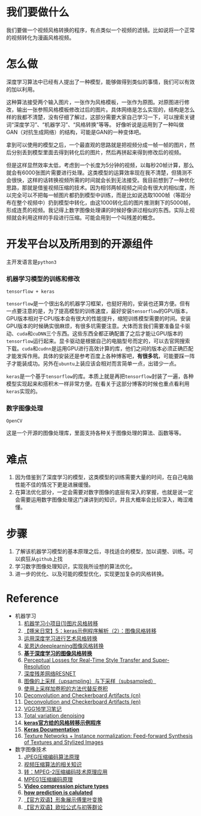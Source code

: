 # 我们要做什么

我们要做一个视频风格转换的程序，有点类似一个视频的滤镜。比如说将一个正常的视频转化为漫画风格视频。



# 怎么做

深度学习算法中已经有人提出了一种模型，能够做得到类似的事情，我们可以有效的加以利用。

这种算法接受两个输入图片，一张作为风格模板，一张作为原图。对原图进行修改，输出一张参照风格模板修改过后的图片。具体网络是怎么实现的，结构是怎么样的我都不清楚，没有仔细了解过，这部分需要大家自己学习一下，可以搜索关键词“深度学习”、“机器学习”、“风格转换”等等。 好像听说是运用到了一种叫做GAN（对抗生成网络）的结构，可能是GAN的一种变体吧。

拿到可以使用的模型之后，一个最直观的思路就是把视频分成一帧一帧的图片，然后分别丢到模型里面去得到转化后的图片，然后再拼起来得到修改后的视频。

但是这样显然效率太低，考虑到一个长度为5分钟的视频，以每秒20帧计算，那么就会有6000张图片需要进行处理。这类模型的运算效率现在我不清楚，但猜测不会很快，这样的话转换视频所需的时间就会长到无法接受。我目前想到了一种优化思路，那就是借鉴视频压缩的技术。因为相邻两帧视频之间会有很大的相似度，所以完全可以不把每一帧图片都扔到模型中训练，而是比如说选取1000帧（等距分布在整个视频中）扔到模型中转化，由这1000转化后的图片推测剩下的5000帧，形成连贯的视频。我记得上数字图像处理课的时候好像讲过相似的东西。实际上视频就会利用这样的手段进行压缩。可能会用到一个叫残差的概念。



# 开发平台以及所用到的开源组件

主开发语言是`python3`

### 机器学习模型的训练和修改

`tensorflow + keras`

`tensorflow`是一个很出名的机器学习框架，也挺好用的，安装也还算方便。但有一点要注意的是，为了提高模型的训练速度，最好安装`tensorflow`的GPU版本，GPU版本相对于CPU版本会有很大的性能提升，缩短训练模型需要的时间。安装GPU版本的时候确实很麻烦，有很多坑需要注意。大体而言我们需要准备显卡驱动、`cuda`和`cuDNN`三个东西。这些东西全都正确配置了之后才能让GPU版本的`tensorflow`运行起来。显卡驱动是根据自己的电脑型号而定的，可以去官网搜索下载。`cuda`和`cudnn`是运用GPU进行高效计算的库，他们之间的版本必须正确匹配才能发挥作用。具体的安装还是参考百度上各种博客吧，**有很多坑**，可能要踩一阵子才能装成功。另外在`ubuntu`上装应该会相对而言简单一点，出错少一点。

`keras`是一个基于`tensorflow`的库。本质上就是再把`tensorflow`封装了一遍，各种模型实现起来和搭积木一样非常方便。在看关于这部分博客的时候也重点看利用`keras`实现的。

### 数字图像处理

`OpenCV`

这是一个开源的图像处理库，里面支持各种关于图像处理的算法、函数等等。

# 难点

1. 因为借鉴到了深度学习的模型，这类模型的训练需要大量的时间，在自己电脑性能不佳的情况下更是进展缓慢。
2. 在算法优化部分，一定会需要对数字图像的底层有深入的掌握，也就是说一定会需要运用数字图像处理这门课讲到的知识，并且大概率会比较深入，晦涩难懂。



#  步骤

1. 了解该机器学习模型的基本原理之后，寻找适合的模型，加以调整、训练。可以疯狂从`github`上找
2. 学习数字图像处理知识，实现我所设想的算法优化。
3. 进一步的优化、以及可能的模型优化，实现更加复杂的风格转换。



# Reference

- 机器学习
  1. [机器学习小项目(1)图片风格转移](https://www.jianshu.com/p/691a15196e81)
  2. [【啄米日常】5：keras示例程序解析（2）：图像风格转移](https://zhuanlan.zhihu.com/p/23479658)
  3. [运用深度学习进行艺术风格转换](http://www.imooc.com/article/79849)
  4. [吴恩达deeplearning图像风格转换](https://blog.csdn.net/qq_32865355/article/details/78885995)
  5. **[基于深度学习的图像风格转换](https://blog.csdn.net/u013805360/article/details/73543229)**
  6. [Perceptual Losses for Real-Time Style Transfer and Super-Resolution](https://arxiv.org/pdf/1603.08155.pdf)
  7. [深度残差网络RESNET](https://blog.csdn.net/qq_31050167/article/details/79161077)
  8. [图像的上采样（upsampling）与下采样（subsampled）](https://blog.csdn.net/stf1065716904/article/details/78450997)
  9. [使用上采样加卷积的方法代替反卷积](https://blog.csdn.net/MOOLLLLLLLLLLL/article/details/80221613?utm_source=blogkpcl4)
  10. [Deconvolution and Checkerboard Artifacts (cn)](https://www.jianshu.com/p/36ff39344de5)
  11. [Deconvolution and Checkerboard Artifacts (en)](https://distill.pub/2016/deconv-checkerboard/)
  12. [VGG16学习笔记](https://blog.csdn.net/dta0502/article/details/79654931)
  13. [Total variation denoising](https://en.wikipedia.org/wiki/Total_variation_denoising)
  14. **[keras官方给的风格转移示例程序](https://github.com/keras-team/keras/blob/master/examples/neural_style_transfer.py)**
  15. **[Keras Documentation](https://keras.io/)**
  16. [Texture Networks + Instance normalization: Feed-forward Synthesis of Textures and Stylized Images](https://github.com/DmitryUlyanov/texture_nets)
- 数字图像技术
  1. [JPEG压缩编码算法原理](https://blog.csdn.net/u013752202/article/details/78551592)
  2. [视频压缩算法的相关知识](https://www.cnblogs.com/mengfanrong/p/3827052.html?tdsourcetag=s_pctim_aiomsg)
  3. [转：MPEG-2压缩编码技术原理应用](https://www.cnblogs.com/xkfz007/articles/2615192.html?tdsourcetag=s_pctim_aiomsg)
  4. [MPEG1压缩编码原理](http://blog.chinaunix.net/uid-31409925-id-5754943.html)
  5. **[Video compression picture types](https://en.wikipedia.org/wiki/Video_compression_picture_types)**
  6. **[how prediction is calulated](https://softwareengineering.stackexchange.com/questions/165872/what-are-mpeg-i-p-and-b-frames)**
    7. [【官方双语】形象展示傅里叶变换](https://www.bilibili.com/video/av19141078?from=search&seid=11382747690788550091)
  8. [【官方双语】欧拉公式与初等群论](https://www.bilibili.com/video/av11339177)

